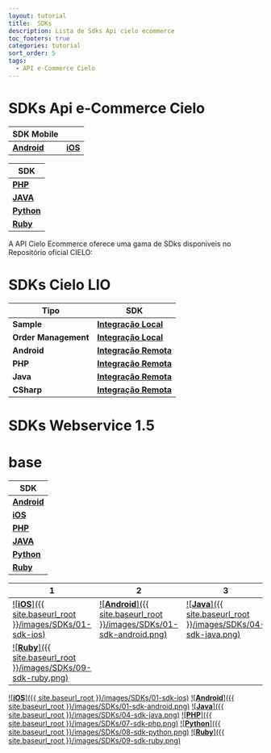 ```yaml
---
layout: tutorial
title:  SDKs
description: Lista de Sdks Api cielo ecommerce
toc_footers: true
categories: tutorial
sort_order: 5
tags:
  - API e-Commerce Cielo
---
```


# SDKs Api e-Commerce Cielo

|SDK Mobile                                                        |                                                                  |
|------------------------------------------------------------------|------------------------------------------------------------------|
|[**Android**](https://github.com/DeveloperCielo/API-3.0-Android)  |[**iOS**](https://github.com/DeveloperCielo/API-3.0-iOS)          |

|SDK                                                               |
|------------------------------------------------------------------|
|[**PHP**](https://github.com/DeveloperCielo/API-3.0-PHP)          |
|[**JAVA**](https://github.com/DeveloperCielo/API-3.0-Java)        |
|[**Python**](https://github.com/DeveloperCielo/API-3.0-Python)    |
|[**Ruby**](https://github.com/DeveloperCielo/API-3.0-Ruby)        |

A API Cielo Ecommerce oferece uma gama de SDks disponiveis no Repositório oficial CIELO:

# SDKs Cielo LIO

| Tipo                 | SDK                                                                                                 |
|----------------------|-----------------------------------------------------------------------------------------------------|
| **Sample**           | [**Integração Local**](https://github.com/DeveloperCielo/LIO-SDK-Sample-Integracao-Local)           |
| **Order Management** | [**Integração Local**](https://github.com/DeveloperCielo/order-management)                          |
| **Android**          | [**Integração Remota**](https://github.com/DeveloperCielo/LIO-SDK-API-Integracao-Remota-v1-Android) |
| **PHP**              | [**Integração Remota**](https://github.com/DeveloperCielo/LIO-SDK-API-Integracao-Remota-v1-PHP)     |
| **Java**             | [**Integração Remota**](https://github.com/DeveloperCielo/LIO-SDK-API-Integracao-Remota-v1-Java)    |
| **CSharp**           | [**Integração Remota**](https://github.com/DeveloperCielo/LIO-SDK-API-Integracao-Remota-v1-CSHARP)  |

# SDKs Webservice 1.5

# base

|SDK                                                               |
|------------------------------------------------------------------|
|[**Android**](https://github.com/DeveloperCielo/API-3.0-Android)  |
|[**iOS**](https://github.com/DeveloperCielo/API-3.0-iOS)          |
|[**PHP**](https://github.com/DeveloperCielo/API-3.0-PHP)          |
|[**JAVA**](https://github.com/DeveloperCielo/API-3.0-Java)        |
|[**Python**](https://github.com/DeveloperCielo/API-3.0-Python)    |
|[**Ruby**](https://github.com/DeveloperCielo/API-3.0-Ruby)        |

|1|2|3|4|5|6|
|-|-|-|-|-|-|
|[![**iOS**]({{ site.baseurl_root }}/images/SDKs/01-sdk-ios)](https://github.com/DeveloperCielo/API-3.0-iOS)|[![**Android**]({{ site.baseurl_root }}/images/SDKs/01-sdk-android.png)](https://github.com/DeveloperCielo/API-3.0-Android)|[![**Java**]({{ site.baseurl_root }}/images/SDKs/04-sdk-java.png)](https://github.com/DeveloperCielo/API-3.0-Java)|[![**PHP**]({{ site.baseurl_root }}/images/SDKs/07-sdk-php.png)](https://github.com/DeveloperCielo/API-3.0-PHP) |[![**Python**]({{ site.baseurl_root }}/images/SDKs/08-sdk-python.png)](https://github.com/DeveloperCielo/API-3.0-Python)
[![**Ruby**]({{ site.baseurl_root }}/images/SDKs/09-sdk-ruby.png)](https://github.com/DeveloperCielo/API-3.0-Ruby)|

[![**iOS**]({{ site.baseurl_root }}/images/SDKs/01-sdk-ios)](https://github.com/DeveloperCielo/API-3.0-iOS)
[![**Android**]({{ site.baseurl_root }}/images/SDKs/01-sdk-android.png)](https://github.com/DeveloperCielo/API-3.0-Android)
[![**Java**]({{ site.baseurl_root }}/images/SDKs/04-sdk-java.png)](https://github.com/DeveloperCielo/API-3.0-Java)
[![**PHP**]({{ site.baseurl_root }}/images/SDKs/07-sdk-php.png)](https://github.com/DeveloperCielo/API-3.0-PHP) 
[![**Python**]({{ site.baseurl_root }}/images/SDKs/08-sdk-python.png)](https://github.com/DeveloperCielo/API-3.0-Python)
[![**Ruby**]({{ site.baseurl_root }}/images/SDKs/09-sdk-ruby.png)](https://github.com/DeveloperCielo/API-3.0-Ruby)